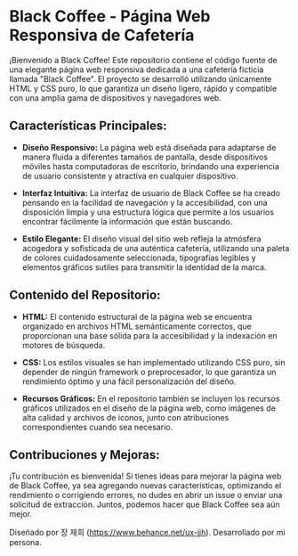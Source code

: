 # Black Coffee - Página Web Responsiva de Cafetería

¡Bienvenido a Black Coffee! Este repositorio contiene el código fuente de una elegante página web responsiva dedicada a una cafetería ficticia llamada "Black Coffee". El proyecto se desarrolló utilizando únicamente HTML y CSS puro, lo que garantiza un diseño ligero, rápido y compatible con una amplia gama de dispositivos y navegadores web.

## Características Principales:

- **Diseño Responsivo:** La página web está diseñada para adaptarse de manera fluida a diferentes tamaños de pantalla, desde dispositivos móviles hasta computadoras de escritorio, brindando una experiencia de usuario consistente y atractiva en cualquier dispositivo.

- **Interfaz Intuitiva:** La interfaz de usuario de Black Coffee se ha creado pensando en la facilidad de navegación y la accesibilidad, con una disposición limpia y una estructura lógica que permite a los usuarios encontrar fácilmente la información que están buscando.

- **Estilo Elegante:** El diseño visual del sitio web refleja la atmósfera acogedora y sofisticada de una auténtica cafetería, utilizando una paleta de colores cuidadosamente seleccionada, tipografías legibles y elementos gráficos sutiles para transmitir la identidad de la marca.

## Contenido del Repositorio:

- **HTML:** El contenido estructural de la página web se encuentra organizado en archivos HTML semánticamente correctos, que proporcionan una base sólida para la accesibilidad y la indexación en motores de búsqueda.

- **CSS:** Los estilos visuales se han implementado utilizando CSS puro, sin depender de ningún framework o preprocesador, lo que garantiza un rendimiento óptimo y una fácil personalización del diseño.

- **Recursos Gráficos:** En el repositorio también se incluyen los recursos gráficos utilizados en el diseño de la página web, como imágenes de alta calidad y archivos de iconos, junto con atribuciones correspondientes cuando sea necesario.

## Contribuciones y Mejoras:

¡Tu contribución es bienvenida! Si tienes ideas para mejorar la página web de Black Coffee, ya sea agregando nuevas características, optimizando el rendimiento o corrigiendo errores, no dudes en abrir un issue o enviar una solicitud de extracción. Juntos, podemos hacer que Black Coffee sea aún mejor.

Diseñado por 장 재희 (https://www.behance.net/ux-jjh).
Desarrollado por mi persona.

